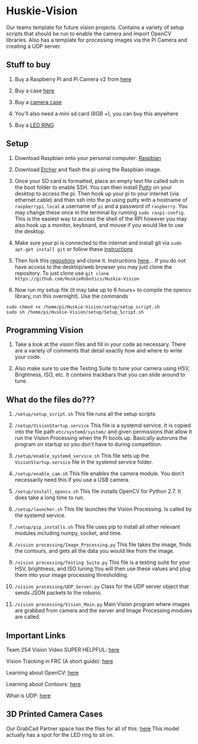 # Huskie-Vision
Our teams template for future vision projects. Contains a variety of setup scripts that should be run to enable the camera and import OpenCV libraries. Also has a template for processing images via the Pi Camera and creating a UDP server. 


## Stuff to buy 

1. Buy a Raspberry Pi and Pi Camera v2 from [here](https://www.raspberrypi.org/products/)

2. Buy a case [here](https://www.amazon.com/Raspberry-Model-Protective-Heatsinks-Clear/dp/B01CDVSBPO/ref=sr_1_4?s=electronics&ie=UTF8&qid=1501820103&sr=1-4&keywords=raspberry+pi+case)

3. Buy a [camera case](https://www.amazon.com/Latest-Raspberry-Camera-Case-Megapixel/dp/B00IJZJKK4/ref=sr_1_2?s=electronics&ie=UTF8&qid=1501820315&sr=1-2&keywords=camera+case+raspberry+pi)

4. You'll also need a mini sd card (8GB +), you can buy this anywhere

5. Buy a [LED RING](http://www.andymark.com/product-p/am-3596.htm)

## Setup

1. Download Raspbian onto your personal computer: [Raspbian](https://www.raspberrypi.org/downloads/raspbian/) 

2. Download [Etcher](https://etcher.io/) and flash the pi using the Raspbian image.

3. Once your SD card is formatted, place an empty text file called ssh in the boot folder to enable SSH. You can then install [Putty](https://www.chiark.greenend.org.uk/~sgtatham/putty/latest.html) on your desktop to access the pi. Then hook up your pi to your internet (via ethernet cable) and then ssh into the pi using putty with a hostname of ```raspberrypi.local``` a username of ```pi``` and a password of ```raspberry```. You may change these once in the terminal by running ```sudo raspi-config```. This is the easiest way to access the shell of the RPI however you may also hook up a monitor, keyboard, and mouse if you would like to use the desktop.

4. Make sure your pi is connected to the internet and install git via ```sudo apt-get install git``` or follow these [instructions](https://www.raspberrypi.org/learning/getting-started-with-git/worksheet/)

5. Then fork this [repository](https://github.com/HuskieRobotics/Huskie-RPi-Vision-Public) and clone it. Instructions [here](https://guides.github.com/activities/forking/)... If you do not have access to the desktop/web browser you may just clone the repository.
To just clone use ```git clone https://github.com/HuskieRobotics/Huskie-Vision```

6. Now run my setup file (it may take up to 6 hours+ to compile the opencv library, run this overnight). Use the commands
```
sudo chmod +x /home/pi/Huskie-Vision/setup/setup_script.sh
sudo sh /home/pi/Huskie-Vision/setup/Setup_Script.sh
```


## Programming Vision
1. Take a look at the vision files and fill in your code as necessary. There are a variety of comments that detail exactly how and where to write your code. 

2. Also make sure to use the Testing Suite to tune your camera using HSV, Brightness, ISO, etc. It contains trackbars that you can slide around to tune. 

## What do the files do???
1. ```/setup/setup_script.sh```  This file runs all the setup scripts

2. ```/setup/VisionStartup.service``` This file is a systemd service. It is copied into the file path ```etc/systemd/system/``` and given permissions that allow it run the Vision Processing when the Pi boots up. Basically autoruns the program on startup so you don't have to during competition.

3. ```/setup/enable_systemd_service.sh``` This file sets up the ```VisionStartup.service``` file in the systemd service folder.

4. ```/setup/enable_cam.sh``` This file enables the camera module. You don't necessarily need this if you use a USB camera.

5. ```/setup/install_opencv.sh``` This file installs OpenCV for Python 2.7. It does take a long time to run.

6. ```/setup/launcher.sh``` This file launches the Vision Processing. Is called by the systemd service.

7. ```/setup/pip_installs.sh``` This file uses pip to install all other relevant modules including numpy, socket, and time.

8. ```/vision processing/Image_Processing.py``` This file takes the image, finds the contours, and gets all the data you would like from the image.

9. ```/vision processing/Testing Suite.py``` This file is a testing suite for your HSV, brightness, and ISO tuning.You will then use these values and plug them into your image processing thresholding.

10. ```/vision processing/UDP_Server.py``` Class for the UDP server object that sends JSON packets to the roborio. 

11. ```/vision processing/Vision_Main.py``` Main Vision program where images are grabbed from camera and the server and Image Processing modules are called.

## Important Links

Team 254 Vision Video SUPER HELPFUL: [here](https://www.team254.com/documents/vision-control/)

Vision Tracking in FRC (A short guide): [here](https://medium.com/@christopherariagno/vision-tracking-in-frc-what-ive-learned-this-year-2bbb2e713794)

Learning about OpenCV: [here](http://docs.opencv.org/3.1.0/d2/d96/tutorial_py_table_of_contents_imgproc.html)

Learning about Contours: [here](http://docs.opencv.org/3.1.0/d3/d05/tutorial_py_table_of_contents_contours.html)

What is UDP: [here](http://searchmicroservices.techtarget.com/definition/UDP-User-Datagram-Protocol)

## 3D Printed Camera Cases

Our GrabCad Partner space has the files for all of this: [here](https://workbench.grabcad.com/workbench/projects/gcGE8V6qjJTC8MVGvCVHrsE53Zv-qneaUuiebfHzCsZ08G#/space/gcYgMNwN-ZOnUh87_eJl-JzqzF4mV5uck80jfpLCJ3wMqS)  This model actually has a spot for the LED ring to sit on. 
